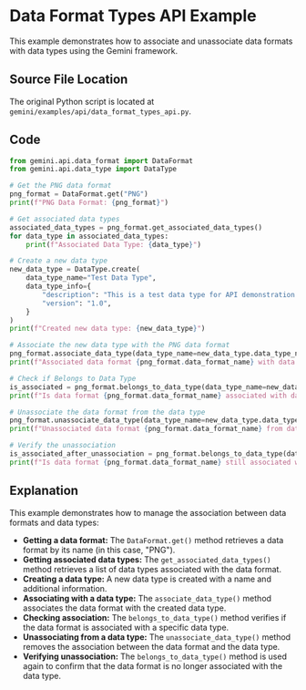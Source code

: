 # Data Format Types API Example

This example demonstrates how to associate and unassociate data formats with data types using the Gemini framework.

## Source File Location

The original Python script is located at `gemini/examples/api/data_format_types_api.py`.

## Code

```python
from gemini.api.data_format import DataFormat
from gemini.api.data_type import DataType 

# Get the PNG data format
png_format = DataFormat.get("PNG")
print(f"PNG Data Format: {png_format}")

# Get associated data types
associated_data_types = png_format.get_associated_data_types()
for data_type in associated_data_types:
    print(f"Associated Data Type: {data_type}")

# Create a new data type
new_data_type = DataType.create(
    data_type_name="Test Data Type",
    data_type_info={
        "description": "This is a test data type for API demonstration.",
        "version": "1.0",
    }
)
print(f"Created new data type: {new_data_type}")

# Associate the new data type with the PNG data format
png_format.associate_data_type(data_type_name=new_data_type.data_type_name)
print(f"Associated data format {png_format.data_format_name} with data type {new_data_type.data_type_name}")

# Check if Belongs to Data Type
is_associated = png_format.belongs_to_data_type(data_type_name=new_data_type.data_type_name)
print(f"Is data format {png_format.data_format_name} associated with data type {new_data_type.data_type_name}? {is_associated}")

# Unassociate the data format from the data type
png_format.unassociate_data_type(data_type_name=new_data_type.data_type_name)
print(f"Unassociated data format {png_format.data_format_name} from data type {new_data_type.data_type_name}")

# Verify the unassociation
is_associated_after_unassociation = png_format.belongs_to_data_type(data_type_name=new_data_type.data_type_name)
print(f"Is data format {png_format.data_format_name} still associated with data type {new_data_type.data_type_name}? {is_associated_after_unassociation}")
```

## Explanation

This example demonstrates how to manage the association between data formats and data types:

*   **Getting a data format:** The `DataFormat.get()` method retrieves a data format by its name (in this case, "PNG").
*   **Getting associated data types:** The `get_associated_data_types()` method retrieves a list of data types associated with the data format.
*   **Creating a data type:** A new data type is created with a name and additional information.
*   **Associating with a data type:** The `associate_data_type()` method associates the data format with the created data type.
*   **Checking association:** The `belongs_to_data_type()` method verifies if the data format is associated with a specific data type.
*   **Unassociating from a data type:** The `unassociate_data_type()` method removes the association between the data format and the data type.
*   **Verifying unassociation:** The `belongs_to_data_type()` method is used again to confirm that the data format is no longer associated with the data type.

